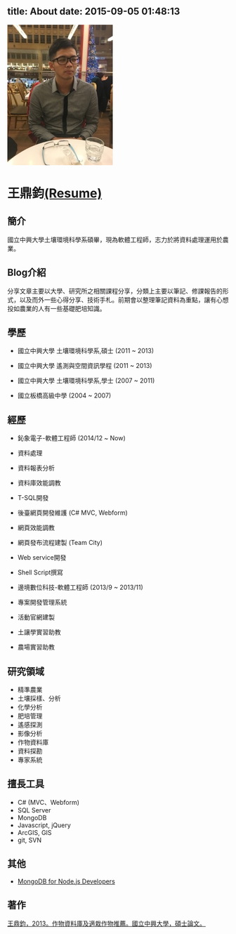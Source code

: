 title: About
date: 2015-09-05 01:48:13
---
![Ben](../about/author.jpg) <h1>王鼎鈞[(Resume)](../about/Resume_Ben.pdf)</h1>

## 簡介
國立中興大學土壤環境科學系碩畢，現為軟體工程師，志力於將資料處理運用於農業。

## Blog介紹
分享文章主要以大學、研究所之相關課程分享，分類上主要以筆記、修課報告的形式，以及而外一些心得分享、技術手札。前期會以整理筆記資料為重點，讓有心想投如農業的人有一些基礎肥培知識。

## 學歷
- 國立中興大學
 	土壤環境科學系,碩士 (2011 ~ 2013)
    
- 國立中興大學
	遙測與空間資訊學程 (2011 ~ 2013)
    
- 國立中興大學
	土壤環境科學系,學士 (2007 ~ 2011)
    
- 國立板橋高級中學 (2004 ~ 2007)

## 經歷
- 鈊象電子-軟體工程師 (2014/12 ~ Now)
 - 資料處理
 - 資料報表分析
 - 資料庫效能調教
 - T-SQL開發
 - 後臺網頁開發維護 (C# MVC, Webform)
 - 網頁效能調教
 - 網頁發布流程建製 (Team City)
 - Web service開發
 - Shell Script撰寫

- 邊境數位科技-軟體工程師 (2013/9 ~ 2013/11)
 - 專案開發管理系統
 - 活動官網建製

- 土讓學實習助教

- 農場實習助教

## 研究領域
- 精準農業
- 土壤採樣、分析
- 化學分析
- 肥培管理
- 遙感探測
- 影像分析
- 作物資料庫
- 資料探勘
- 專家系統

## 擅長工具
- C# (MVC、Webform)
- SQL Server
- MongoDB
- Javascript, jQuery
- ArcGIS, GIS
- git, SVN

## 其他
- [MongoDB for Node.js Developers](http://university.mongodb.com/course_completion/94e9d55904de43dcb50e67f5f15498ec)

## 著作
[王鼎鈞，2013。作物資料庫及適栽作物推薦。國立中興大學，碩士論文。](http://handle.ncl.edu.tw/11296/ndltd/89200948568652684479)